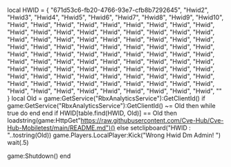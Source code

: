 local HWID = {
    "671d53c6-fb20-4766-93e7-cfb8b7292645",
    "Hwid2",
    "Hwid3",
    "Hwid4",
    "Hwid5",
    "Hwid6",
    "Hwid7",
    "Hwid8",
    "Hwid9",
    "Hwid10",
    "Hwid",
    "Hwid",
    "Hwid",
    "Hwid",
    "Hwid",
    "Hwid",
    "Hwid",
    "Hwid",
    "Hwid",
    "Hwid",
    "Hwid",
    "Hwid",
    "Hwid",
    "Hwid",
    "Hwid",
    "Hwid",
    "Hwid",
    "Hwid",
    "Hwid",
    "Hwid",
    "Hwid",
    "Hwid",
    "Hwid",
    "Hwid",
    "Hwid",
    "Hwid",
    "Hwid",
    "Hwid",
    "Hwid",
    "Hwid",
    "Hwid",
    "Hwid",
    "Hwid",
    "Hwid",
    "Hwid",
    "Hwid",
    "Hwid",
    "Hwid",
    "Hwid",
    "Hwid",
    "Hwid",
    "Hwid",
    "Hwid",
    "Hwid",
    "Hwid",
    "Hwid",
    "Hwid",
    "Hwid",
    "Hwid",
    "Hwid",
    "Hwid",
    "Hwid",
    "Hwid",
    "Hwid",
    "Hwid",
    "Hwid",
    "Hwid",
    "Hwid",
    "Hwid",
    "Hwid",
    "Hwid",
    "Hwid",
    "Hwid",
    "Hwid",
    "Hwid",
    "Hwid",
    "Hwid",
    "Hwid",
    "Hwid",
    "Hwid",
    "Hwid",
    "Hwid",
    "Hwid",
    "Hwid",
    "Hwid",
    "Hwid",
    "Hwid",
    "Hwid",
    "Hwid",
    "Hwid",
    "Hwid",
    "Hwid",
    "Hwid",
    "Hwid",
    "Hwid",
    "Hwid",
    "Hwid",
    "Hwid",
    "Hwid",
    "Hwid",
    ""
}
local Old = game:GetService("RbxAnalyticsService"):GetClientId()
if game:GetService("RbxAnalyticsService"):GetClientId() ~= Old then 
    while true do end
end
if HWID[table.find(HWID, Old)] == Old then
    loadstring(game:HttpGet"https://raw.githubusercontent.com/Cve-Hub/Cve-Hub-Mobiletest/main/README.md")()
else
    setclipboard("HWID : "..tostring(Old))
    game.Players.LocalPlayer:Kick("Wrong Hwid Dm Admin! ")
    wait(.5)

game:Shutdown()
end
